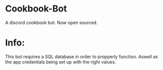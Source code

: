 # Cookbook-Bot
A discord cookbook bot. Now open sourced.

# Info:
  This bot requires a SQL database in order to propperly function. Aswell as the app credentials being set up with the right values.
